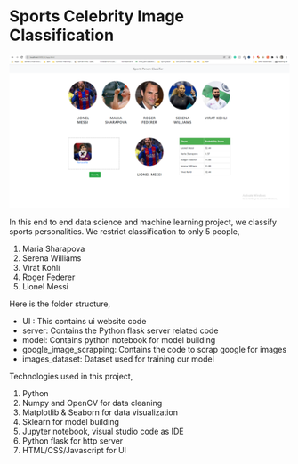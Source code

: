 # Sports Celebrity Image Classification

![](app_screenshot.png)

In this end to end data science and machine learning project, we classify sports personalities. We restrict classification to only 5 people,
1) Maria Sharapova
2) Serena Williams
3) Virat Kohli
4) Roger Federer
5) Lionel Messi

Here is the folder structure,
* UI : This contains ui website code 
* server: Contains the Python flask server related code
* model: Contains python notebook for model building
* google_image_scrapping: Contains the code to scrap google for images
* images_dataset: Dataset used for training our model

Technologies used in this project,
1. Python
2. Numpy and OpenCV for data cleaning
3. Matplotlib & Seaborn for data visualization
4. Sklearn for model building
5. Jupyter notebook, visual studio code as IDE
6. Python flask for http server
7. HTML/CSS/Javascript for UI

